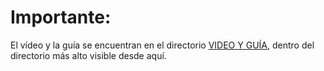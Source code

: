 # Importante:

El vídeo y la guía se encuentran en el directorio [VIDEO Y GUÍA](https://github.com/IsBeEsp/laravel-libros/tree/main/VIDEO%20Y%20GUIA), dentro del directorio más alto visible desde aquí.
